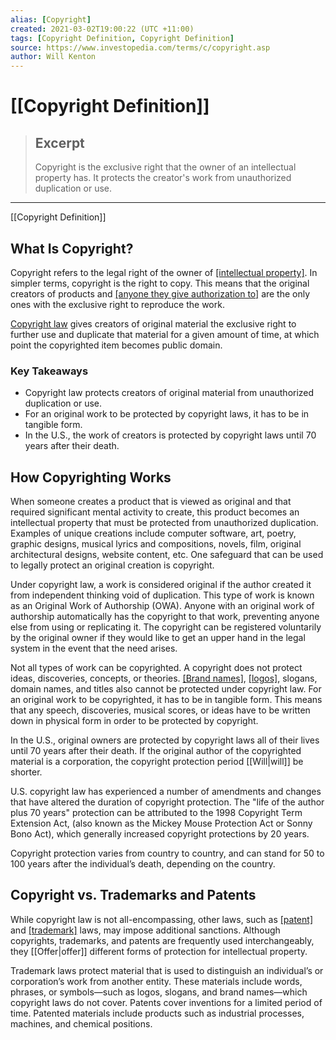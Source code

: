 ```yaml
---
alias: [Copyright]
created: 2021-03-02T19:00:22 (UTC +11:00)
tags: [Copyright Definition, Copyright Definition]
source: https://www.investopedia.com/terms/c/copyright.asp
author: Will Kenton
---
```


# [[Copyright Definition]]

> ## Excerpt
> Copyright is the exclusive right that the owner of an intellectual property has. It protects the creator's work from unauthorized duplication or use.

---

[[Copyright Definition]]
## What Is Copyright?

Copyright refers to the legal right of the owner of [[intellectual property]](https://www.investopedia.com/terms/i/intellectualproperty.asp). In simpler terms, copyright is the right to copy. This means that the original creators of products and [[anyone they give authorization to]](https://www.investopedia.com/terms/l/licensing-agreement.asp) are the only ones with the exclusive right to reproduce the work.

[Copyright law](https://www.investopedia.com/articles/personal-[[Finance|finance]]/010715/worlds-top-10-law-firms.asp) gives creators of original material the exclusive right to further use and duplicate that material for a given amount of time, at which point the copyrighted item becomes public domain.

### Key Takeaways

-   Copyright law protects creators of original material from unauthorized duplication or use.
-   For an original work to be protected by copyright laws, it has to be in tangible form.
-   In the U.S., the work of creators is protected by copyright laws until 70 years after their death.

## How Copyrighting Works

When someone creates a product that is viewed as original and that required significant mental activity to create, this product becomes an intellectual property that must be protected from unauthorized duplication. Examples of unique creations include computer software, art, poetry, graphic designs, musical lyrics and compositions, novels, film, original architectural designs, website content, etc. One safeguard that can be used to legally protect an original creation is copyright.

Under copyright law, a work is considered original if the author created it from independent thinking void of duplication. This type of work is known as an Original Work of Authorship (OWA). Anyone with an original work of authorship automatically has the copyright to that work, preventing anyone else from using or replicating it. The copyright can be registered voluntarily by the original owner if they would like to get an upper hand in the legal system in the event that the need arises.

Not all types of work can be copyrighted. A copyright does not protect ideas, discoveries, concepts, or theories. [[Brand names]](https://www.investopedia.com/terms/b/brand-identity.asp), [[logos]](https://www.investopedia.com/terms/l/logo.asp), slogans, domain names, and titles also cannot be protected under copyright law. For an original work to be copyrighted, it has to be in tangible form. This means that any speech, discoveries, musical scores, or ideas have to be written down in physical form in order to be protected by copyright.

In the U.S., original owners are protected by copyright laws all of their lives until 70 years after their death. If the original author of the copyrighted material is a corporation, the copyright protection period [[Will|will]] be shorter.

U.S. copyright law has experienced a number of amendments and changes that have altered the duration of copyright protection. The "life of the author plus 70 years" protection can be attributed to the 1998 Copyright Term Extension Act, (also known as the Mickey Mouse Protection Act or Sonny Bono Act), which generally increased copyright protections by 20 years.

Copyright protection varies from country to country, and can stand for 50 to 100 years after the individual’s death, depending on the country.

## Copyright vs. Trademarks and Patents

While copyright law is not all-encompassing, other laws, such as [[patent]](https://www.investopedia.com/terms/p/patent.asp) and [[trademark]](https://www.investopedia.com/terms/t/trademark.asp) laws, may impose additional sanctions. Although copyrights, trademarks, and patents are frequently used interchangeably, they [[Offer|offer]] different forms of protection for intellectual property.

Trademark laws protect material that is used to distinguish an individual’s or corporation’s work from another entity. These materials include words, phrases, or symbols—such as logos, slogans, and brand names—which copyright laws do not cover. Patents cover inventions for a limited period of time. Patented materials include products such as industrial processes, machines, and chemical positions.
